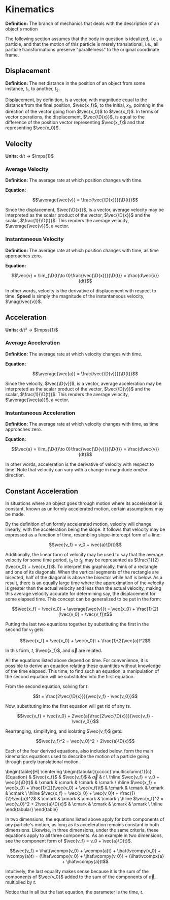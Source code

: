 # Kinematics

**Definition:** The branch of mechanics that deals with the description of an object's motion

The following section assumes that the body in question is idealized, i.e., a particle, and that the motion of this particle is merely translational, i.e., all particle transformations preserve "parallelness" to the original coordinate frame.

## Displacement

**Definition:** The net distance in the position of an object from some instance, $t_1$, to another, $t_2$.

Displacement, by definition, is a vector, with magnitude equal to the distance from the final position, $\vec{x_f}$, to the initial, $x_0$, pointing in the direction of the vector going from $\vec{x_0}$ to $\vec{x_f}$. In terms of vector operations, the displacement, $\vec{\D{x}}$, is equal to the difference of the position vector representing $\vec{x_f}$ and that representing $\vec{x_0}$.

## Velocity

**Units:** d/t $\rightarrow$ $\mps{1}$

### Average Velocity

**Definition:** The average rate at which position changes with time.

**Equation:**

$$\average{\vec{v}} = \frac{\vec{\D{x}}}{\D{t}}$$

Since the displacement, $\vec{\D{x}}$, is a vector, average velocity may be interpreted as the scalar product of the vector, $\vec{\D{x}}$ and the scalar, $\frac{1}{\D{t}}$. This renders the average velocity, $\average{\vec{v}}$, a vector.

### Instantaneous Velocity

**Definition:** The average rate at which position changes with time, as time approaches zero.

**Equation:**

$$\vec{v} = \lim_{\D{t}\to 0}\frac{\vec{\D{x}}}{\D{t}} = \frac{d\vec{x}}{dt}$$

In other words, velocity is the derivative of displacement with respect to time. **Speed** is simply the magnitude of the instantaneous velocity, $\mag{\vec{v}}$.

## Acceleration

**Units:** d/t² $\rightarrow$ $\mpss{1}$

### Average Acceleration

**Definition:** The average rate at which velocity changes with time.

**Equation:**

$$\average{\vec{a}} = \frac{\vec{\D{v}}}{\D{t}}$$

Since the velocity, $\vec{\D{v}}$, is a vector, average acceleration may be interpreted as the scalar product of the vector, $\vec{\D{v}}$ and the scalar, $\frac{1}{\D{t}}$. This renders the average velocity, $\average{\vec{a}}$, a vector.

### Instantaneous Acceleration

**Definition:** The average rate at which velocity changes with time, as time approaches zero.

**Equation:**

$$\vec{a} = \lim_{\D{t}\to 0}\frac{\vec{\D{v}}}{\D{t}} = \frac{d\vec{v}}{dt}$$

In other words, acceleration is the derivative of velocity with respect to time. Note that velocity can vary with a change in magnitude _and/or_ direction.

## Constant Acceleration

In situations where an object goes through motion where its acceleration is constant, known as uniformly accelerated motion, certain assumptions may be made.

By the definition of uniformly accelerated motion, velocity will change linearly, with the acceleration being the slope. It follows that velocity may be expressed as a function of time, resembling slope-intercept form of a line:

$$\vec{v_f} = v_0 + \vec{a}\D{t}$$

Additionally, the linear form of velocity may be used to say that the average velocity for some time period, $t_0$ to $t_f$, may be represented as $\frac{1}{2}(\vec{v_0} + \vec{v_f})$. To interpret this graphically, think of a rectangle and one of its diagonals. When the vertical segments of the rectangle are bisected, half of the diagonal is above the bisector while half is below. As a result, there is an equally large time where the approximation of the velocity is greater than the actual velocity and less than the actual velocity, making this average velocity accurate for determining say, the displacement for some elapsed time. This concept can be generalized to be put in the form:

$$\vec{x_f} = \vec{x_0} + \average{\vec{v}}t = \vec{x_0} + \frac{1}{2}(\vec{v_0} + \vec{v_f})t$$

Putting the last two equations together by substituting the first in the second for $v_f$ gets:

$$\vec{x_f} = \vec{x_0} + \vec{v_0}t + \frac{1}{2}\vec{a}t^2$$

In this form, $t$, $\vec{x_f}$, and $\vec{a}$ are related.

All the equations listed above depend on time. For convenience, it is possible to derive an equation relating these quantities without knowledge of the time elapsed. This time, to find such an equation, a manipulation of the second equation will be substituted into the first equation.

From the second equation, solving for $t$:

$$t = \frac{2\vec{\D{x}}}{\vec{v_f} - \vec{v_0}}$$

Now, substituting into the first equation will get rid of any $t$s.

$$\vec{v_f} = \vec{v_0} + 2\vec{a}\frac{2\vec{\D{x}}}{\vec{v_f} - \vec{v_0}}$$

Rearranging, simplifying, and isolating $\vec{v_f}$ gets:

$$\vec{v_f}^2 = \vec{v_0}^2 + 2\vec{a}\D{x}$$

Each of the four derived equations, also included below, form the main kinematics equations used to describe the motion of a particle going through purely translational motion.

\begin{table}[H]
\centering
\begin{tabular}{ccccc}
\multicolumn{1}{c}{Equation} & $\vec{x_f}$ & $\vec{v_f}$ & $\vec{a}$ & $t$ \\
\hline
$\vec{v_f} = v_0 + \vec{a}\D{t}$ & \xmark & \cmark & \cmark & \cmark \\
\hline
$\vec{x_f} = \vec{x_0} + \frac{1}{2}(\vec{v_0} + \vec{v_f})t$ & \cmark & \cmark & \xmark & \cmark \\
\hline
$\vec{x_f} = \vec{x_0} + \vec{v_0}t + \frac{1}{2}\vec{a}t^2$ & \cmark & \xmark & \cmark & \cmark \\
\hline
$\vec{v_f}^2 = \vec{v_0}^2 + 2\vec{a}\D{x}$ & \cmark & \cmark & \cmark & \xmark \\
\hline
\end{tabular}
\end{table}

In two dimensions, the equations listed above apply for both components of any particle's motion, as long as its acceleration remains constant in both dimensions. Likewise, in three dimensions, under the same criteria, these equations apply to all three components. As an example in two dimensions, see the component form of $\vec{v_f} = v_0 + \vec{a}\D{t}$.

$$\vec{v_f} = \ihat(\vcompx{v_0} + \vcompx{a}t) + \jhat(\vcompy{v_0} + \vcompy{a}t) = (\ihat\vcompx{v_0} + \jhat\vcompy{v_0}) + (\ihat\vcompx{a} + \jhat\vcompy{a})t$$

Intuitively, the last equality makes sense because it is the sum of the components of $\vec{v_0}$ added to the sum of the components of $\vec{a}$, multiplied by $t$.

Notice that in all but the last equation, the parameter is the time, $t$.
